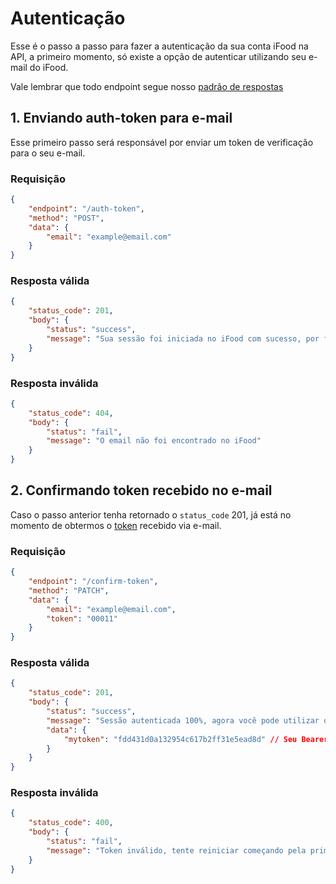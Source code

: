# Autenticação
Esse é o passo a passo para fazer a autenticação da sua conta iFood na API, a primeiro momento, só existe a opção de autenticar utilizando seu e-mail do iFood.

Vale lembrar que todo endpoint segue nosso [padrão de respostas](./handle-status-response.md)

## 1. Enviando auth-token para e-mail
Esse primeiro passo será responsável por enviar um token de verificação para o seu e-mail.

### Requisição
```json
{
    "endpoint": "/auth-token",
    "method": "POST",
    "data": {
        "email": "example@email.com"
    }
}
```

### Resposta válida
```json
{
    "status_code": 201,
    "body": {
        "status": "success",
        "message": "Sua sessão foi iniciada no iFood com sucesso, por favor continue com o próximo passo da autenticação."
    }
}
```

### Resposta inválida
```json
{
    "status_code": 404,
    "body": {
        "status": "fail",
        "message": "O email não foi encontrado no iFood"
    }
}
```

## 2. Confirmando token recebido no e-mail
Caso o passo anterior tenha retornado o `status_code` 201, já está no momento de obtermos o [token](./token.md) recebido via e-mail.

### Requisição
```json
{
    "endpoint": "/confirm-token",
    "method": "PATCH",
    "data": {
        "email": "example@email.com",
        "token": "00011"
    }
}
```

### Resposta válida
```json
{
    "status_code": 201,
    "body": {
        "status": "success",
        "message": "Sessão autenticada 100%, agora você pode utilizar os endpoints privados",
        "data": {
            "mytoken": "fdd431d0a132954c617b2ff31e5ead8d" // Seu Bearer token que será utilizado nos endpoints privados
        }
    }
}
```

### Resposta inválida
```json
{
    "status_code": 400,
    "body": {
        "status": "fail",
        "message": "Token inválido, tente reiniciar começando pela primeira requisição da autenticação"
    }
}
```
